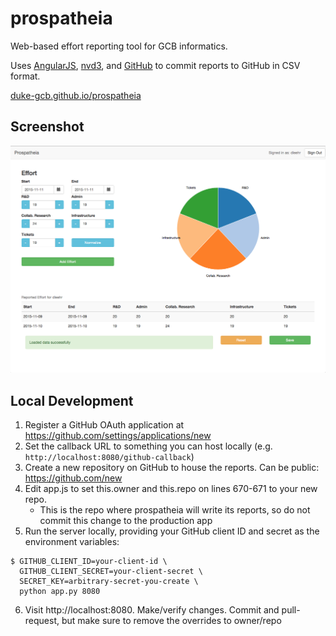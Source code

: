 # prospatheia

Web-based effort reporting tool for GCB informatics.

Uses [AngularJS](https://angularjs.org), [nvd3](http://nvd3.org), and [GitHub](https://developer.github.com/v3/) to commit reports to GitHub in CSV format.

[duke-gcb.github.io/prospatheia](https://duke-gcb.github.io/prospatheia)

## Screenshot

![prospatheia screenshot](/prospatheia-screenshot-1x.png "Prospatheia screenshot")

## Local Development

1. Register a GitHub OAuth application at https://github.com/settings/applications/new
2. Set the callback URL to something you can host locally (e.g. `http://localhost:8080/github-callback`)
3. Create a new repository on GitHub to house the reports. Can be public: https://github.com/new
4. Edit app.js to set this.owner and this.repo on lines 670-671 to your new repo.
    - This is the repo where prospatheia will write its reports, so do not commit this change to the production app
5. Run the server locally, providing your GitHub client ID and secret as the environment variables:
```
$ GITHUB_CLIENT_ID=your-client-id \
  GITHUB_CLIENT_SECRET=your-client-secret \
  SECRET_KEY=arbitrary-secret-you-create \
  python app.py 8080
```
6. Visit http://localhost:8080. Make/verify changes. Commit and pull-request, but make sure to remove the overrides to owner/repo

